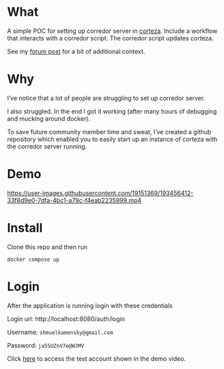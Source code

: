 # What

A simple POC for setting up corredor server in [corteza](https://github.com/cortezaproject/corteza-server).
Include a workflow that interacts with a corredor script. The corredor script updates corteza.

See my [forum post](https://forum.cortezaproject.org/t/show-corteza-a-poc-github-repo-for-corredor-server/1058) for a bit of additional context.

# Why

I’ve notice that a lot of people are struggling to set up corredor server.

I also struggled. In the end I got it working (after many hours of debugging and mucking around docker).

To save future community member time and sweat, I’ve created a github repository which enabled you to easily start up an instance of corteza with the corredor server running.



# Demo
https://user-images.githubusercontent.com/19151369/193456412-33f8d9e0-7dfa-4bc1-a79c-f4eab2235999.mp4


# Install
Clone this repo and then run 

`docker compose up`

# Login
After the application is running login with these credentials

Login url: http://localhost:8080/auth/login

Username: `shmuelkamensky@gmail.com`

Password: `ja5SUZnV7e@WJMV`

Click [here](http://localhost:8080/compose/ns/crm/pages/304468055408181252/record/304478142574231556) to access the test account shown in the demo video.